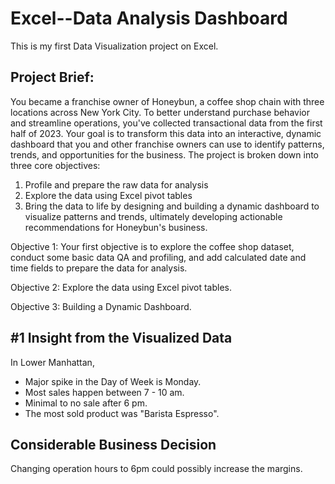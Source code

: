 # Excel--Data Analysis Dashboard

This is my first Data Visualization project on Excel.

## Project Brief:
You became a franchise owner of Honeybun, a coffee shop chain with three locations across New York City. To better understand purchase behavior and streamline operations, you've collected transactional data from the first half of 2023. Your goal is to transform this data into an interactive, dynamic dashboard that you and other franchise owners can use to identify patterns, trends, and opportunities for the business.
The project is broken down into three core objectives:
1.	Profile and prepare the raw data for analysis
2.	Explore the data using Excel pivot tables
3.	Bring the data to life by designing and building a dynamic dashboard to visualize patterns and trends, ultimately developing actionable recommendations for Honeybun's business.

Objective 1: Your first objective is to explore the coffee shop dataset, conduct some basic data QA and profiling, and add calculated date and time fields to prepare the data for analysis.

Objective 2: Explore the data using Excel pivot tables.

Objective 3: Building a Dynamic Dashboard.

## #1 Insight from the Visualized Data
 
In Lower Manhattan, 
- Major spike in the Day of Week is Monday.
- Most sales happen between 7 - 10 am.
- Minimal to no sale after 6 pm.
- The most sold product was "Barista Espresso".

## Considerable Business Decision 
Changing operation hours to 6pm could possibly increase the margins.


